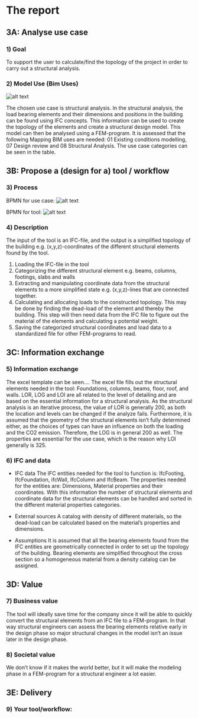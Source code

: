 # The report

## 3A: Analyse use case

### 1) Goal
To support the user to calculate/find the topology of the project in order to carry out a structural analysis.

### 2)	Model Use (Bim Uses)

![alt text](https://github.com/juliev1234/OpenBim_Group10/blob/main/A3_UseCase/img/BIM_uses.png)

The chosen use case is structural analysis. In the structural analysis, the load bearing elements and their dimensions and positions in the building can be found using IFC concepts. This information can be used to create the topology of the elements and create a structural design model. This model can then be analysed using a FEM-program. It is assessed that the following Mapping BIM uses are needed: 01 Existing conditions modelling, 07 Design review and 08 Structural Analysis. The use case categories can be seen in the table.


## 3B: Propose a (design for a) tool / workflow

### 3) Process

BPMN for use case:
![alt text](https://github.com/juliev1234/OpenBim_Group10/blob/main/A3_UseCase/img/BPMN_usecase.svg)

BPMN for tool:
![alt text](https://github.com/juliev1234/OpenBim_Group10/blob/main/A3_UseCase/img/BPMN_tool.svg)

### 4) Description

The input of the tool is an IFC-file, and the output is a simplified topology of the building e.g. (x,y,z)-coordinates of the different structural elements found by the tool. 
1)	Loading the IFC-file in the tool
2)	Categorizing the different structural element e.g. beams, columns, footings, slabs and walls
3)	Extracting and manipulating coordinate data from the structural elements to a more simplified state e.g. (x,y,z)-lines that are connected together.
4)	Calculating and allocating loads to the constructed topology. This may be done by finding the dead-load of the element and thereby the building. This step will then need data from the IFC file to figure out the material of the elements and calculating a potential weight.
5)	Saving the categorized structural coordinates and load data to a standardized file for other FEM-programs to read.


## 3C: Information exchange

### 5) Information exchange
The excel template can be seen....
The excel file fills out the structural elements needed in the tool: Foundations, columns, beams, floor, roof, and walls. LOR, LOG and LOI are all related to the level of detailing and are based on the essential information for a structural analysis. 
As the structural analysis is an iterative process, the value of LOR is generally 200, as both the location and levels can be changed if the analyze fails.
Furthermore, it is assumed that the geometry of the structural elements isn’t fully determined either, as the choices of types can have an influence on both the loading and the CO2 emission. Therefore, the LOG is in general 200 as well. The properties are essential for the use case, which is the reason why LOI generally is 325. 

### 6) IFC and data

-	IFC data
The IFC entities needed for the tool to function is: IfcFooting, IfcFoundation, ifcWall, IfcColumn and IfcBeam. 
The properties needed for the entities are: Dimensions, Material properties and their coordinates.
With this information the number of structural elements and coordinate data for the structural elements can be handled and sorted in the different material properties categories.

-	External sources
A catalog with density of different materials, so the dead-load can be calculated based on the material’s properties and dimensions.

-	Assumptions 
It is assumed that all the bearing elements found from the IFC entities are geometrically connected in order to set up the topology of the building. Bearing elements are simplified throughout the cross section so a homogeneous material from a density catalog can be assigned.


## 3D: Value

### 7) Business value 
The tool will ideally save time for the company since it will be able to quickly convert the structural elements from an IFC file to a FEM-program.  In that way structural engineers can assess the bearing elements relative early in the design phase so major structural changes in the model isn’t an issue later in the design phase.

### 8) Societal value
We don’t know if it makes the world better, but it will make the modeling phase in a FEM-program for a structural engineer a lot easier.


## 3E: Delivery

### 9) Your tool/workflow: 













